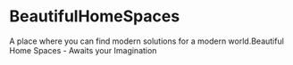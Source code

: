 # BeautifulHomeSpaces
A place where you can find modern solutions for a modern world.Beautiful Home Spaces - Awaits your Imagination
